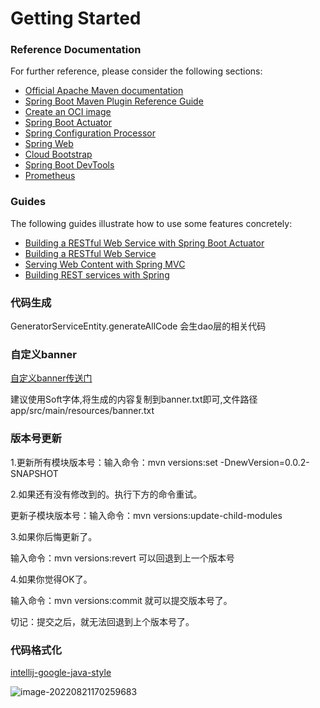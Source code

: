 # Getting Started

### Reference Documentation

For further reference, please consider the following sections:

* [Official Apache Maven documentation](https://maven.apache.org/guides/index.html)
* [Spring Boot Maven Plugin Reference Guide](https://docs.spring.io/spring-boot/docs/2.4.1/maven-plugin/reference/html/)
* [Create an OCI image](https://docs.spring.io/spring-boot/docs/2.4.1/maven-plugin/reference/html/#build-image)
* [Spring Boot Actuator](https://docs.spring.io/spring-boot/docs/2.4.1/reference/htmlsingle/#production-ready)
* [Spring Configuration Processor](https://docs.spring.io/spring-boot/docs/2.4.1/reference/htmlsingle/#configuration-metadata-annotation-processor)
* [Spring Web](https://docs.spring.io/spring-boot/docs/2.4.1/reference/htmlsingle/#boot-features-developing-web-applications)
* [Cloud Bootstrap](https://spring.io/projects/spring-cloud-commons)
* [Spring Boot DevTools](https://docs.spring.io/spring-boot/docs/2.4.1/reference/htmlsingle/#using-boot-devtools)
* [Prometheus](https://docs.spring.io/spring-boot/docs/2.4.1/reference/html/production-ready-features.html#production-ready-metrics-export-prometheus)

### Guides

The following guides illustrate how to use some features concretely:

* [Building a RESTful Web Service with Spring Boot Actuator](https://spring.io/guides/gs/actuator-service/)
* [Building a RESTful Web Service](https://spring.io/guides/gs/rest-service/)
* [Serving Web Content with Spring MVC](https://spring.io/guides/gs/serving-web-content/)
* [Building REST services with Spring](https://spring.io/guides/tutorials/bookmarks/)

### 代码生成

GeneratorServiceEntity.generateAllCode 会生dao层的相关代码

### 自定义banner

[自定义banner传送门](http://patorjk.com/software/taag/#p=display&f=Soft&t=bkb)

建议使用Soft字体,将生成的内容复制到banner.txt即可,文件路径 app/src/main/resources/banner.txt

### 版本号更新

1.更新所有模块版本号：输入命令：mvn versions:set -DnewVersion=0.0.2-SNAPSHOT

2.如果还有没有修改到的。执行下方的命令重试。

更新子模块版本号：输入命令：mvn versions:update-child-modules

3.如果你后悔更新了。

输入命令：mvn versions:revert 可以回退到上一个版本号

4.如果你觉得OK了。

输入命令：mvn versions:commit 就可以提交版本号了。

切记：提交之后，就无法回退到上个版本号了。

### 代码格式化

[intellij-google-java-style](https://github.com/google/styleguide)

![image-20220821170259683](https://tva1.sinaimg.cn/large/e6c9d24ely1h5ehvwyzx4j21550u0q9i.jpg)
